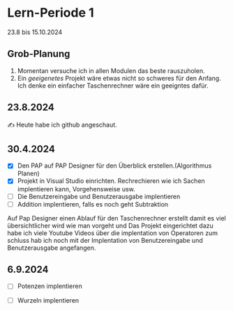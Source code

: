 # Lern-Periode 1

23.8 bis 15.10.2024

## Grob-Planung

1. Momentan versuche ich in allen Modulen das beste rauszuholen.
4. Ein *geeigenetes* Projekt wäre etwas nicht so schweres für den Anfang. Ich denke ein einfacher Taschenrechner wäre ein geeigntes dafür.

## 23.8.2024

✍️ Heute habe ich github angeschaut.

## 30.4.2024

- [x] Den PAP auf PAP Designer für den Überblick erstellen.(Algorithmus Planen)
- [x] Projekt in Visual Studio einrichten. Rechrechieren wie ich Sachen implentieren kann, Vorgehensweise usw.
- [ ] Die Benutzereingabe und Benutzerausgabe implentieren
- [ ] Addition implentieren, falls es noch geht Subtraktion

Auf Pap Designer einen Ablauf für den Taschenrechner erstellt damit es viel übersichtlicher wird wie man vorgeht und Das Projekt eingerichtet dazu habe ich viele Youtube Videos über die implentation von Operatoren zum schluss hab ich noch mit der Implentation von Benutzereingabe und Benutzerausgabe angefangen.

## 6.9.2024

- [ ] Potenzen implentieren
- [ ] Wurzeln implentieren

